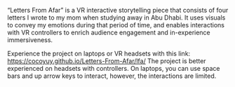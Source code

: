 “Letters From Afar” is a VR interactive storytelling piece that consists of four letters I wrote to my mom when studying away in Abu Dhabi. It uses visuals to convey my emotions during that period of time, and enables interactions with VR controllers to enrich audience engagement and in-experience immersiveness.

Experience the project on laptops or VR headsets with this link:
https://cocoyuy.github.io/Letters-From-Afar/lfa/
The project is better experienced on headsets with controllers. On laptops, you can use space bars and up arrow keys to interact, however, the interactions are limited.
